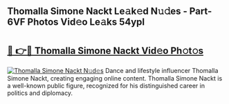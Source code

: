## Thomalla Simone Nackt Le𝚊k𝚎d N𝚞𝚍es - Part-6VF Photos Vid𝚎o Le𝚊ks 54ypI

# <h2><a href="http://fb5xkyw.evod.top/?m=Thomalla+Simone+Nackt">🔗 👉🔴 Thomalla Simone Nackt Vid𝚎o Ph𝚘t𝚘s</a></h2>

[![Thomalla Simone Nackt N𝚞d𝚎s](https://i.imgur.com/8V9OHl7.gif)](http://fb5xkyw.evod.top/?m=Thomalla+Simone+Nackt)
Dance and lifestyle influencer Thomalla Simone Nackt, creating engaging online content. Thomalla Simone Nackt is a well-known public figure, recognized for his distinguished career in politics and diplomacy. 
